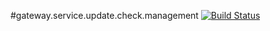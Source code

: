 #gateway.service.update.check.management
[![Build Status][build-status-image]][build-status]

[build-status-image]: https://travis-ci.org/kaazing/gateway.service.update.check.management.svg?branch=develop
[build-status]: https://travis-ci.org/kaazing/gateway.service.update.check.management
